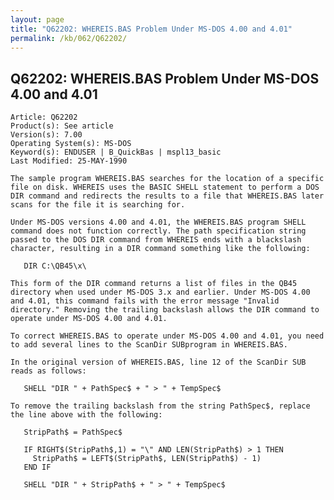 ```yaml
---
layout: page
title: "Q62202: WHEREIS.BAS Problem Under MS-DOS 4.00 and 4.01"
permalink: /kb/062/Q62202/
---
```


## Q62202: WHEREIS.BAS Problem Under MS-DOS 4.00 and 4.01

	Article: Q62202
	Product(s): See article
	Version(s): 7.00
	Operating System(s): MS-DOS
	Keyword(s): ENDUSER | B_QuickBas | mspl13_basic
	Last Modified: 25-MAY-1990
	
	The sample program WHEREIS.BAS searches for the location of a specific
	file on disk. WHEREIS uses the BASIC SHELL statement to perform a DOS
	DIR command and redirects the results to a file that WHEREIS.BAS later
	scans for the file it is searching for.
	
	Under MS-DOS versions 4.00 and 4.01, the WHEREIS.BAS program SHELL
	command does not function correctly. The path specification string
	passed to the DOS DIR command from WHEREIS ends with a blackslash
	character, resulting in a DIR command something like the following:
	
	   DIR C:\QB45\x\
	
	This form of the DIR command returns a list of files in the QB45
	directory when used under MS-DOS 3.x and earlier. Under MS-DOS 4.00
	and 4.01, this command fails with the error message "Invalid
	directory." Removing the trailing backslash allows the DIR command to
	operate under MS-DOS 4.00 and 4.01.
	
	To correct WHEREIS.BAS to operate under MS-DOS 4.00 and 4.01, you need
	to add several lines to the ScanDir SUBprogram in WHEREIS.BAS.
	
	In the original version of WHEREIS.BAS, line 12 of the ScanDir SUB
	reads as follows:
	
	   SHELL "DIR " + PathSpec$ + " > " + TempSpec$
	
	To remove the trailing backslash from the string PathSpec$, replace
	the line above with the following:
	
	   StripPath$ = PathSpec$
	
	   IF RIGHT$(StripPath$,1) = "\" AND LEN(StripPath$) > 1 THEN
	     StripPath$ = LEFT$(StripPath$, LEN(StripPath$) - 1)
	   END IF
	
	   SHELL "DIR " + StripPath$ + " > " + TempSpec$
